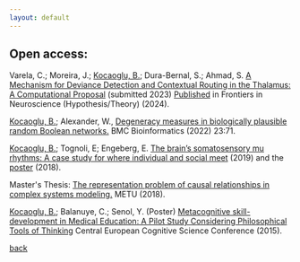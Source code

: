 ```yaml
---
layout: default
---
```


## Open access:

 Varela, C.; Moreira, J.; <ins>Kocaoglu, B.</ins>; Dura-Bernal, S.; Ahmad, S. [A Mechanism for Deviance Detection and Contextual Routing in the Thalamus: A Computational Proposal](https://twitter.com/joaovviitor/status/1591147838918234112?s=51&t=TSaX9LTfCeSobPN69A3XPw) (submitted 2023) [Published](https://www.frontiersin.org/journals/neuroscience/articles/10.3389/fnins.2024.1359180/full) in Frontiers in Neuroscience (Hypothesis/Theory) (2024).

<ins>Kocaoglu, B.</ins>; Alexander, W., [Degeneracy measures in biologically plausible random
Boolean networks.](https://bmcbioinformatics.biomedcentral.com/articles/10.1186/s12859-022-04601-5) BMC Bioinformatics (2022) 23:71.

<ins>Kocaoglu, B.</ins>; Tognoli, E; Engeberg, E. [The brain’s somatosensory mu rhythms: A case study for where individual and social meet](https://twitter.com/RealBrainTC/status/1106295377437822977) (2019) and the [poster](https://docs.google.com/presentation/d/1KutCPZRJ7NmVgz0tp3jDSG3klox0nYF5/edit?usp=drive_link&ouid=112227148199501336005&rtpof=true&sd=true) (2018).

Master's Thesis: [The representation problem of causal relationships in complex systems modeling.](https://open.metu.edu.tr/handle/11511/27364) METU (2018).


<ins>Kocaoglu, B.</ins>; Balanuye, C.; Senol, Y. (Poster) [Metacognitive skill-development in Medical Education: A Pilot Study
Considering Philosophical Tools of Thinking](https://www.cecog.eu/abstractbook_2015.pdf) Central European Cognitive Science Conference (2015).


[back](../index.md)
